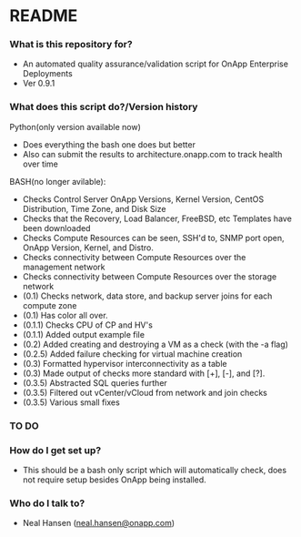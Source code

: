 # README #

### What is this repository for? ###

* An automated quality assurance/validation script for OnApp Enterprise Deployments
* Ver 0.9.1 

### What does this script do?/Version history ###

Python(only version available now)
* Does everything the bash one does but better
* Also can submit the results to architecture.onapp.com to track health over time

BASH(no longer avilable):
* Checks Control Server OnApp Versions, Kernel Version, CentOS Distribution, Time Zone, and Disk Size
* Checks that the Recovery, Load Balancer, FreeBSD, etc Templates have been downloaded
* Checks Compute Resources can be seen, SSH'd to, SNMP port open, OnApp Version, Kernel, and Distro.
* Checks connectivity between Compute Resources over the management network
* Checks connectivity between Compute Resources over the storage network
* (0.1) Checks network, data store, and backup server joins for each compute zone
* (0.1) Has color all over.
* (0.1.1) Checks CPU of CP and HV's
* (0.1.1) Added output example file
* (0.2) Added creating and destroying a VM as a check (with the -a flag)
* (0.2.5) Added failure checking for virtual machine creation
* (0.3) Formatted hypervisor interconnectivity as a table
* (0.3) Made output of checks more standard with [+], [-], and [?].
* (0.3.5) Abstracted SQL queries further
* (0.3.5) Filtered out vCenter/vCloud from network and join checks
* (0.3.5) Various small fixes

### TO DO ###

### How do I get set up? ###

* This should be a bash only script which will automatically check, does not require setup besides OnApp being installed.

### Who do I talk to? ###

* Neal Hansen (neal.hansen@onapp.com)

